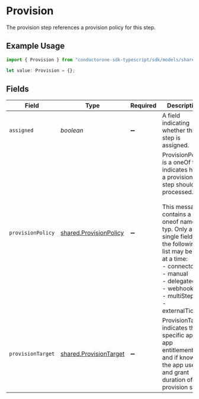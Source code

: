 # Provision

The provision step references a provision policy for this step.

## Example Usage

```typescript
import { Provision } from "conductorone-sdk-typescript/sdk/models/shared";

let value: Provision = {};
```

## Fields

| Field                                                                                                                                                                                                                                                                              | Type                                                                                                                                                                                                                                                                               | Required                                                                                                                                                                                                                                                                           | Description                                                                                                                                                                                                                                                                        |
| ---------------------------------------------------------------------------------------------------------------------------------------------------------------------------------------------------------------------------------------------------------------------------------- | ---------------------------------------------------------------------------------------------------------------------------------------------------------------------------------------------------------------------------------------------------------------------------------- | ---------------------------------------------------------------------------------------------------------------------------------------------------------------------------------------------------------------------------------------------------------------------------------- | ---------------------------------------------------------------------------------------------------------------------------------------------------------------------------------------------------------------------------------------------------------------------------------- |
| `assigned`                                                                                                                                                                                                                                                                         | *boolean*                                                                                                                                                                                                                                                                          | :heavy_minus_sign:                                                                                                                                                                                                                                                                 | A field indicating whether this step is assigned.                                                                                                                                                                                                                                  |
| `provisionPolicy`                                                                                                                                                                                                                                                                  | [shared.ProvisionPolicy](../../../sdk/models/shared/provisionpolicy.md)                                                                                                                                                                                                            | :heavy_minus_sign:                                                                                                                                                                                                                                                                 | ProvisionPolicy is a oneOf that indicates how a provision step should be processed.<br/><br/>This message contains a oneof named typ. Only a single field of the following list may be set at a time:<br/>  - connector<br/>  - manual<br/>  - delegated<br/>  - webhook<br/>  - multiStep<br/>  - externalTicket<br/> |
| `provisionTarget`                                                                                                                                                                                                                                                                  | [shared.ProvisionTarget](../../../sdk/models/shared/provisiontarget.md)                                                                                                                                                                                                            | :heavy_minus_sign:                                                                                                                                                                                                                                                                 | ProvisionTarget indicates the specific app, app entitlement, and if known, the app user and grant duration of this provision step                                                                                                                                                  |